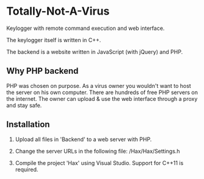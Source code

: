 # Totally-Not-A-Virus

Keylogger with remote command execution and web interface.

The keylogger itself is written in C++.

The backend is a website written in JavaScript (with jQuery) and PHP.

## Why PHP backend
PHP was chosen on purpose.
As a virus owner you wouldn't want to host the server on his own computer.
There are hundreds of free PHP servers on the internet. The owner can upload & use the web interface through a proxy and stay safe.

## Installation

1. Upload all files in 'Backend' to a web server with PHP.

2. Change the server URLs in the following file:
   /Hax/Hax/Settings.h

3. Compile the project 'Hax' using Visual Studio. Support for C++11 is required.
